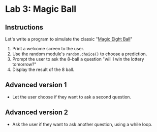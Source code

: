 # Lab 3: Magic Ball


## Instructions

Let's write a program to simulate the classic "[Magic Eight Ball](https://en.wikipedia.org/wiki/Magic_8-Ball)"

1. Print a welcome screen to the user.
2. Use the random module's `random.choice()` to choose a prediction.
3. Prompt the user to ask the 8-ball a question "will I win the lottery tomorrow?"
5. Display the result of the 8 ball.


## Advanced version 1

- Let the user choose if they want to ask a second question.

## Advanced version 2

- Ask the user if they want to ask another question, using a while loop.


